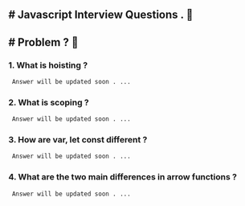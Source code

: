 ## # Javascript Interview Questions . 👋
## # Problem ? 🚀

### 1. What is hoisting ?

```bash
 Answer will be updated soon . ...
```
### 2. What is scoping ?

```bash
 Answer will be updated soon . ...
```
### 3. How are var, let const different ?

```bash
 Answer will be updated soon . ...
```

### 4. What are the two main differences in arrow functions ?

```bash
 Answer will be updated soon . ...
```